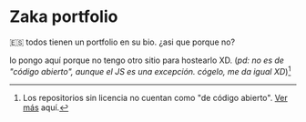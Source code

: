 # Zaka portfolio

:es:
todos tienen un portfolio en su bio. ¿asi que porque no?

lo pongo aquí porque no tengo otro sitio para hostearlo XD. (_pd: no es de "código abierto", aunque el JS es una excepción. cógelo, me da igual XD_)[^1]

[^1]: Los repositorios sin licencia no cuentan como "de código abierto". [Ver más](https://docs.github.com/en/repositories/managing-your-repositorys-settings-and-features/customizing-your-repository/licensing-a-repository#:~:text=However%2C%20without%20a%20license%2C%20the%20default%20copyright%20laws%20apply%2C%20meaning%20that%20you%20retain%20all%20rights%20to%20your%20source%20code%20and%20no%20one%20may%20reproduce%2C%20distribute%2C%20or%20create%20derivative%20works%20from%20your%20work.) aquí.
